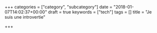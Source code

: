 +++
categories = ["category", "subcategory"]
date = "2018-01-07T14:02:37+00:00"
draft = true
keywords = ["tech"]
tags = []
title = "Je suis une introvertie"

+++

<!--more-->
